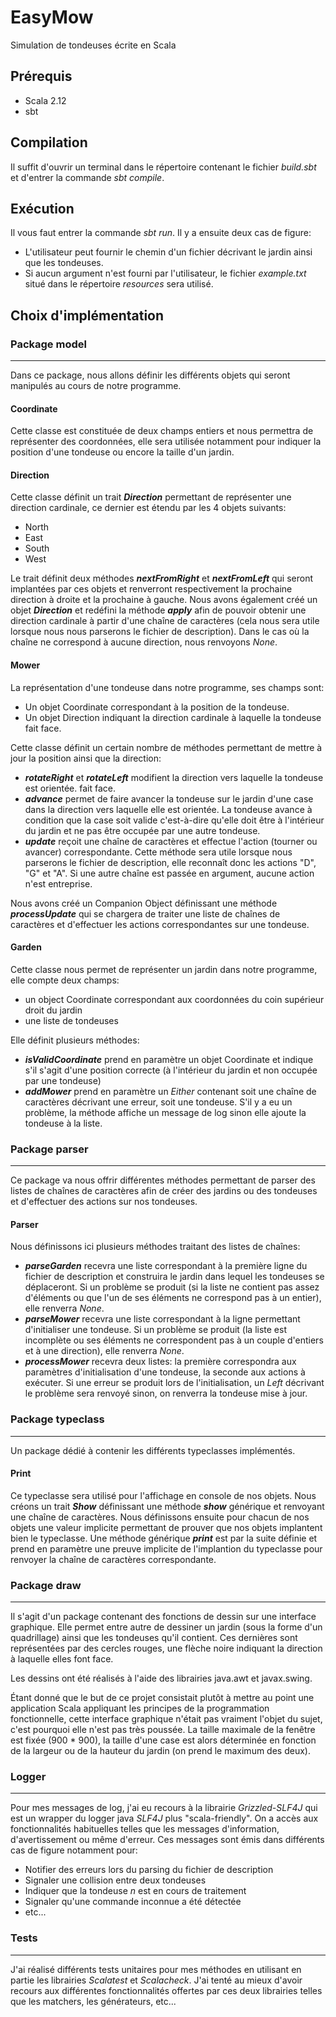 # EasyMow
Simulation de tondeuses écrite en Scala

## Prérequis

* Scala 2.12
* sbt

## Compilation

Il suffit d'ouvrir un terminal dans le répertoire contenant le fichier *build.sbt*
et d'entrer la commande *sbt compile*.

## Exécution

Il vous faut entrer la commande *sbt run*. Il y a ensuite deux cas de figure:

* L'utilisateur peut fournir le chemin d'un fichier décrivant le jardin ainsi que
les tondeuses.
* Si aucun argument n'est fourni par l'utilisateur, le fichier *example.txt* situé
dans le répertoire *resources* sera utilisé.


## Choix d'implémentation

### Package model
-------------------

Dans ce package, nous allons définir les différents objets qui seront manipulés 
au cours de notre programme.

#### Coordinate

Cette classe est constituée de deux champs entiers et nous permettra de représenter
des coordonnées, elle sera utilisée notamment pour indiquer la position d'une 
tondeuse ou encore la taille d'un jardin.

#### Direction

Cette classe définit un trait __*Direction*__ permettant de représenter une direction
cardinale, ce dernier est étendu par les 4 objets suivants: 
* North
* East
* South
* West

Le trait définit deux méthodes __*nextFromRight*__ et __*nextFromLeft*__ qui seront
implantées par ces objets et renverront respectivement la prochaine direction à
droite et la prochaine à gauche.
Nous avons également créé un objet __*Direction*__ et redéfini la méthode __*apply*__ afin de 
pouvoir obtenir une direction cardinale à partir d'une chaîne de caractères (cela 
nous sera utile lorsque nous nous parserons le fichier de description). Dans le cas
où la chaîne ne correspond à aucune direction, nous renvoyons *None*.


#### Mower

La représentation d'une tondeuse dans notre programme, ses champs sont:
* Un objet Coordinate correspondant à la position de la tondeuse.
* Un objet Direction indiquant la direction cardinale à laquelle la tondeuse fait face.

Cette classe définit un certain nombre de méthodes permettant de mettre à jour la position ainsi que
la direction:

* __*rotateRight*__ et __*rotateLeft*__ modifient la direction vers laquelle la tondeuse est orientée.
fait face.
* __*advance*__ permet de faire avancer la tondeuse sur le jardin  d'une case dans
la direction vers laquelle elle est orientée. La tondeuse avance à condition que la case soit
valide c'est-à-dire qu'elle doit être à l'intérieur du jardin et ne pas être occupée
par une autre tondeuse.
* __*update*__ reçoit une chaîne de caractères et effectue l'action (tourner ou 
avancer) correspondante. Cette méthode sera utile lorsque nous parserons le fichier
de description, elle reconnaît donc les actions "D", "G" et "A". Si une autre chaîne
est passée en argument, aucune action n'est entreprise.

Nous avons créé un Companion Object définissant une méthode __*processUpdate*__ qui se chargera
de traiter une liste de chaînes de caractères et d'effectuer les actions correspondantes sur une tondeuse.

#### Garden

Cette classe nous permet de représenter un jardin dans notre programme, elle compte deux champs:
* un object Coordinate correspondant aux coordonnées du coin supérieur droit du jardin
* une liste de tondeuses

Elle définit plusieurs méthodes:
* __*isValidCoordinate*__ prend en paramètre un objet Coordinate et indique s'il
s'agit d'une position correcte (à l'intérieur du jardin et non occupée par une tondeuse)
* __*addMower*__ prend en paramètre un *Either* contenant soit une chaîne de caractères
décrivant une erreur, soit une tondeuse. S'il y a eu un problème, la méthode affiche
un message de log sinon elle ajoute la tondeuse à la liste.


### Package parser
--------------------

Ce package va nous offrir différentes méthodes permettant de parser des listes de 
chaînes de caractères afin de créer des jardins ou des tondeuses et d'effectuer des
actions sur nos tondeuses.

#### Parser

Nous définissons ici plusieurs méthodes traitant des listes de chaînes:
* __*parseGarden*__ recevra une liste correspondant à la première ligne du fichier
de description et construira le jardin dans lequel les tondeuses se déplaceront.
Si un problème se produit (si la liste ne contient pas assez d'éléments ou que l'un
de ses éléments ne correspond pas à un entier), elle renverra *None*.
* __*parseMower*__ recevra une liste correspondant à la ligne permettant d'initialiser
 une tondeuse. Si un problème se produit (la liste est incomplète ou ses éléments
 ne correspondent pas à un couple d'entiers et à une direction), elle renverra *None*.
* __*processMower*__ recevra deux listes: la première correspondra aux paramètres d'initialisation 
 d'une tondeuse, la seconde aux actions à exécuter. Si une erreur se produit lors de
 l'initialisation, un *Left* décrivant le problème sera renvoyé sinon, on renverra
 la tondeuse mise à jour.



### Package typeclass
----------------------

Un package dédié à contenir les différents typeclasses implémentés.

#### Print

Ce typeclasse sera utilisé pour l'affichage en console de nos objets. Nous créons un
trait __*Show*__ définissant une méthode __*show*__ générique et renvoyant une chaîne de caractères.
Nous définissons ensuite pour chacun de nos objets une valeur implicite permettant de prouver que nos
objets implantent bien le typeclasse.
Une méthode générique __*print*__ est par la suite définie et prend en paramètre une preuve
 implicite de l'implantion du typeclasse pour renvoyer la chaîne de caractères correspondante. 

### Package draw
-----------------

Il s'agit d'un package contenant des fonctions de dessin sur une interface graphique.
Elle permet entre autre de dessiner un jardin (sous la forme d'un quadrillage) ainsi
 que les tondeuses qu'il contient. Ces dernières sont représentées par des cercles rouges,
 une flèche noire indiquant la direction à laquelle elles font face.
 
Les dessins ont été réalisés à l'aide des librairies java.awt et javax.swing.
 
Étant donné que le but de ce projet consistait plutôt à mettre au point une application
Scala appliquant les principes de la programmation fonctionnelle, cette interface graphique
n'était pas vraiment l'objet du sujet, c'est pourquoi elle n'est pas très poussée.
    La taille maximale de la fenêtre est fixée (900 * 900), la taille d'une case est alors
déterminée en fonction de la largeur ou de la hauteur du jardin (on prend le maximum des deux).

### Logger
-------------

Pour mes messages de log, j'ai eu recours à la librairie *Grizzled-SLF4J* qui est un wrapper du 
logger java *SLF4J* plus "scala-friendly". On a accès aux fonctionnalités habituelles telles que
les messages d'information, d'avertissement ou même d'erreur.
Ces messages sont émis dans différents cas de figure notamment pour:
* Notifier des erreurs lors du parsing du fichier de description
* Signaler une collision entre deux tondeuses
* Indiquer que la tondeuse *n* est en cours de traitement
* Signaler qu'une commande inconnue a été détectée
* etc...

### Tests
-----------

J'ai réalisé différents tests unitaires pour mes méthodes en utilisant en partie
les librairies *Scalatest* et *Scalacheck*. J'ai tenté au mieux d'avoir recours
aux différentes fonctionnalités offertes par ces deux librairies telles que les matchers,
les générateurs, etc...








